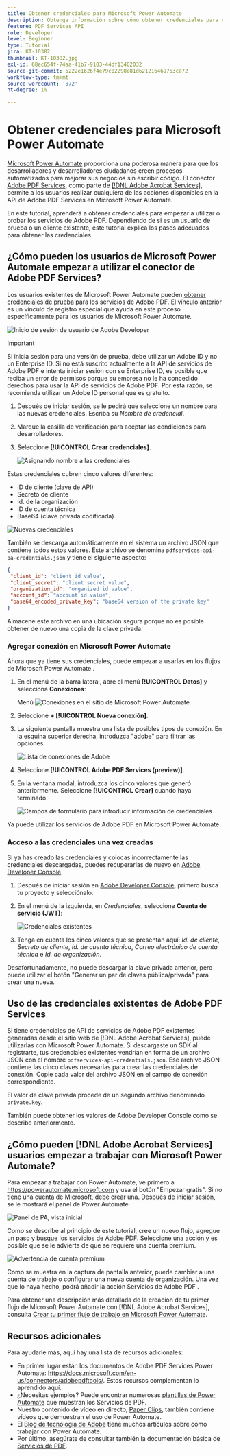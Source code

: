 ```yaml
---
title: Obtener credenciales para Microsoft Power Automate
description: Obtenga información sobre cómo obtener credenciales para empezar a utilizar o probar los servicios de Adobe PDF
feature: PDF Services API
role: Developer
level: Beginner
type: Tutorial
jira: KT-10382
thumbnail: KT-10382.jpg
exl-id: 68ec654f-74aa-41b7-9103-44df13402032
source-git-commit: 5222e1626f4e79c02298e81d621216469753ca72
workflow-type: tm+mt
source-wordcount: '872'
ht-degree: 1%

---
```


# Obtener credenciales para Microsoft Power Automate

[Microsoft Power Automate](https://powerautomate.microsoft.com/es-es/) proporciona una poderosa manera para que los desarrolladores y desarrolladores ciudadanos creen procesos automatizados para mejorar sus negocios sin escribir código. El conector [Adobe PDF Services](https://us.flow.microsoft.com/en-us/connectors/shared_adobepdftools/adobe-pdf-services/), como parte de [[!DNL Adobe Acrobat Services]](https://developer.adobe.com/document-services), permite a los usuarios realizar cualquiera de las acciones disponibles en la API de Adobe PDF Services en Microsoft Power Automate.

En este tutorial, aprenderá a obtener credenciales para empezar a utilizar o probar los servicios de Adobe PDF. Dependiendo de si es un usuario de prueba o un cliente existente, este tutorial explica los pasos adecuados para obtener las credenciales.

## ¿Cómo pueden los usuarios de Microsoft Power Automate empezar a utilizar el conector de Adobe PDF Services?

Los usuarios existentes de Microsoft Power Automate pueden [obtener credenciales de prueba](https://www.adobe.com/go/powerautomate_getstarted) para los servicios de Adobe PDF. El vínculo anterior es un vínculo de registro especial que ayuda en este proceso específicamente para los usuarios de Microsoft Power Automate.

![Inicio de sesión de usuario de Adobe Developer](assets/credentials_1.png)


>[!IMPORTANT]
> Si inicia sesión para una versión de prueba, debe utilizar un Adobe ID y no un Enterprise ID. Si no está suscrito actualmente a la API de servicios de Adobe PDF e intenta iniciar sesión con su Enterprise ID, es posible que reciba un error de permisos porque su empresa no le ha concedido derechos para usar la API de servicios de Adobe PDF. Por esta razón, se recomienda utilizar un Adobe ID personal que es gratuito.
>

1. Después de iniciar sesión, se le pedirá que seleccione un nombre para las nuevas credenciales. Escriba su *Nombre de credencial*.
1. Marque la casilla de verificación para aceptar las condiciones para desarrolladores.
1. Seleccione **[!UICONTROL Crear credenciales]**.

   ![Asignando nombre a las credenciales](assets/credentials_2.png)

Estas credenciales cubren cinco valores diferentes:

* ID de cliente (clave de API)
* Secreto de cliente
* Id. de la organización
* ID de cuenta técnica
* Base64 (clave privada codificada)

![Nuevas credenciales](assets/credentials_3.png)

También se descarga automáticamente en el sistema un archivo JSON que contiene todos estos valores. Este archivo se denomina `pdfservices-api-pa-credentials.json` y tiene el siguiente aspecto:

```json
{
 "client_id": "client id value",
 "client_secret": "client secret value",
 "organization_id": "organized id value",
 "account_id": "account id value",
 "base64_encoded_private_key": "base64 version of the private key"
}
```

Almacene este archivo en una ubicación segura porque no es posible obtener de nuevo una copia de la clave privada.

### Agregar conexión en Microsoft Power Automate

Ahora que ya tiene sus credenciales, puede empezar a usarlas en los flujos de Microsoft Power Automate .

1. En el menú de la barra lateral, abre el menú **[!UICONTROL Datos]** y selecciona **Conexiones**:

   Menú ![Conexiones en el sitio de Microsoft Power Automate](assets/credentials_4.png)

1. Seleccione **+ [!UICONTROL Nueva conexión]**.

1. La siguiente pantalla muestra una lista de posibles tipos de conexión. En la esquina superior derecha, introduzca &quot;adobe&quot; para filtrar las opciones:

   ![Lista de conexiones de Adobe](assets/credentials_5.png)

1. Seleccione **[!UICONTROL Adobe PDF Services (preview)]**.
1. En la ventana modal, introduzca los cinco valores que generó anteriormente. Seleccione **[!UICONTROL Crear]** cuando haya terminado.

   ![Campos de formulario para introducir información de credenciales](assets/credentials_6.png)

Ya puede utilizar los servicios de Adobe PDF en Microsoft Power Automate.

### Acceso a las credenciales una vez creadas

Si ya has creado las credenciales y colocas incorrectamente las credenciales descargadas, puedes recuperarlas de nuevo en [Adobe Developer Console](https://developer.adobe.com/console).

1. Después de iniciar sesión en [Adobe Developer Console](https://developer.adobe.com/console), primero busca tu proyecto y selecciónalo.
1. En el menú de la izquierda, en *Credenciales*, seleccione **Cuenta de servicio (JWT)**:

   ![Credenciales existentes](assets/credentials_7.png)

1. Tenga en cuenta los cinco valores que se presentan aquí: *Id. de cliente*, *Secreto de cliente*, *Id. de cuenta técnica*, *Correo electrónico de cuenta técnica* e *Id. de organización*.

Desafortunadamente, no puede descargar la clave privada anterior, pero puede utilizar el botón &quot;Generar un par de claves pública/privada&quot; para crear una nueva.

## Uso de las credenciales existentes de Adobe PDF Services

Si tiene credenciales de API de servicios de Adobe PDF existentes generadas desde el sitio web de [!DNL Adobe Acrobat Services], puede utilizarlas con Microsoft Power Automate. Si descargaste un SDK al registrarte, tus credenciales existentes vendrían en forma de un archivo JSON con el nombre `pdfservices-api-credentials.json`. Ese archivo JSON contiene las cinco claves necesarias para crear las credenciales de conexión. Copie cada valor del archivo JSON en el campo de conexión correspondiente.

El valor de clave privada procede de un segundo archivo denominado `private.key`.

También puede obtener los valores de Adobe Developer Console como se describe anteriormente.

## ¿Cómo pueden [!DNL Adobe Acrobat Services] usuarios empezar a trabajar con Microsoft Power Automate?

Para empezar a trabajar con Power Automate, ve primero a <https://powerautomate.microsoft.com> y usa el botón &quot;Empezar gratis&quot;. Si no tiene una cuenta de Microsoft, debe crear una. Después de iniciar sesión, se le mostrará el panel de Power Automate .

![Panel de PA, vista inicial](assets/credentials_8.png)

Como se describe al principio de este tutorial, cree un nuevo flujo, agregue un paso y busque los servicios de Adobe PDF. Seleccione una acción y es posible que se le advierta de que se requiere una cuenta premium.

![Advertencia de cuenta premium](assets/credentials_9.png)

Como se muestra en la captura de pantalla anterior, puede cambiar a una cuenta de trabajo o configurar una nueva cuenta de organización. Una vez que lo haya hecho, podrá añadir la acción Servicios de Adobe PDF .

Para obtener una descripción más detallada de la creación de tu primer flujo de Microsoft Power Automate con [!DNL Adobe Acrobat Services], consulta [Crear tu primer flujo de trabajo en Microsoft Power Automate](https://experienceleague.adobe.com/docs/document-services/tutorials/pdfservices/create-workflow-power-automate.html).

## Recursos adicionales

Para ayudarle más, aquí hay una lista de recursos adicionales:

* En primer lugar están los documentos de Adobe PDF Services Power Automate: <https://docs.microsoft.com/en-us/connectors/adobepdftools/>. Estos recursos complementan lo aprendido aquí.
* ¿Necesitas ejemplos? Puede encontrar numerosas [plantillas de Power Automate](https://powerautomate.microsoft.com/en-us/connectors/details/shared_adobepdftools/adobe-pdf-services/) que muestran los Servicios de PDF.
* Nuestro contenido de vídeo en directo, [Paper Clips](https://www.youtube.com/playlist?list=PLcVEYUqU7VRe4sT-Bf8flvRz1XXUyGmtF), también contiene vídeos que demuestran el uso de Power Automate.
* El [Blog de tecnología de Adobe](https://medium.com/adobetech/tagged/microsoft-power-automate) tiene muchos artículos sobre cómo trabajar con Power Automate.
* Por último, asegúrate de consultar también la documentación básica de [Servicios de PDF](https://developer.adobe.com/document-services/docs/overview/).
